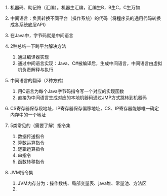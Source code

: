 1. 机器码、助记符（汇编）。机器生汇编，汇编生B，B生C，C生万物
1. 中间语言：负责转换不同平台（操作系统）的代码（将程序员的通用代码转换成各系统底层API）
1. 在Java中，字节码就是中间语言
1. 2种总结一下跨平台解决方法
    1. 通过编译器实现
    1. 通过中间语言实现：Java、C#被编译后，生成中间语言，中间语言由虚拟机负责解释与执行

1. 中间语言的翻译（2种方式）
    1. 用C语言为每个Java字节码指令写一个对应的实现函数
    1. 直接为中间语言生成对应的本地机器码通过JMP方式跳转到机器码

1. CS寄存器保存段地址，IP寄存器保存偏移地址，CS、IP寄存器能够唯一确定内存中的一个地址



1. 5类常见的（需要了解）指令集
    1. 数据传送指令
    1. 算数运算指令
    1. 逻辑运算指令
    1. 串指令
    1. 函数转移指令
1. JVM指令集
    1. JVM内存分为：操作数栈、局部变量表、java堆、常量池、方法区
    1. 



